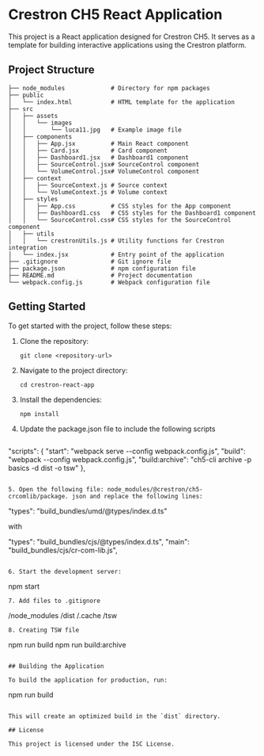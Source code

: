 # Crestron CH5 React Application

This project is a React application designed for Crestron CH5. It serves as a template for building interactive applications using the Crestron platform.

## Project Structure

```
├── node_modules             # Directory for npm packages
├── public
│   └── index.html           # HTML template for the application
├── src
│   ├── assets
│   │   └── images
│   │       └── luca11.jpg   # Example image file
│   ├── components
│   │   ├── App.jsx          # Main React component
│   │   ├── Card.jsx         # Card component
│   │   ├── Dashboard1.jsx   # Dashboard1 component
│   │   ├── SourceControl.jsx# SourceControl component
│   │   └── VolumeControl.jsx# VolumeControl component
│   ├── context
│   │   ├── SourceContext.js # Source context
│   │   └── VolumeContext.js # Volume context
│   ├── styles
│   │   ├── App.css          # CSS styles for the App component
│   │   ├── Dashboard1.css   # CSS styles for the Dashboard1 component
│   │   └── SourceControl.css# CSS styles for the SourceControl component
│   ├── utils
│   │   └── crestronUtils.js # Utility functions for Crestron integration
│   └── index.jsx            # Entry point of the application
├── .gitignore               # Git ignore file
├── package.json             # npm configuration file
├── README.md                # Project documentation
└── webpack.config.js        # Webpack configuration file
```

## Getting Started

To get started with the project, follow these steps:

1. Clone the repository:
   ```
   git clone <repository-url>
   ```

2. Navigate to the project directory:
   ```
   cd crestron-react-app
   ```

3. Install the dependencies:
   ```
   npm install
   ```
4. Update the package.json file to include the following scripts
   ```   
  "scripts": {
    "start": "webpack serve --config webpack.config.js",
    "build": "webpack --config webpack.config.js",
    "build:archive": "ch5-cli archive -p basics -d dist -o tsw"
  },
  ```

5. Open the following file: node_modules/@crestron/ch5-crcomlib/package. json and replace the following lines:
   ```
   "types": "build_bundles/umd/@types/index.d.ts"

   with

  "types": "build_bundles/cjs/@types/index.d.ts",
  "main": "build_bundles/cjs/cr-com-lib.js",

   ```

6. Start the development server:
   ```
   npm start
   ```
7. Add files to .gitignore
   ```
   /node_modules
   /dist
   /.cache
   /tsw

   ```
8. Creating TSW file
   ```
   npm run build
   npm run build:archive
   ```

## Building the Application

To build the application for production, run:
```
npm run build
```

This will create an optimized build in the `dist` directory.

## License

This project is licensed under the ISC License.



